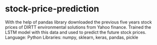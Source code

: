 # stock-price-prediction

With the help of pandas library downloaded the previous five years stock prices of DIRTT environmental solutions from Yahoo finance. Trained the LSTM model with this data and used to predict the future stock prices.  
Language: Python		Libraries:  numpy, sklearn, keras, pandas, pickle
